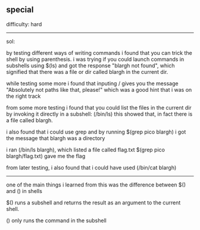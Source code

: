 ## special

difficulty: hard

---

sol:

by testing different ways of writing commands i found that you can trick the shell by using parenthesis.
i was trying if you could launch commands in subshells using $(ls) and got the response "blargh not found", which signified that there was a file or dir called blargh in the current dir.

while testing some more i found that inputing / gives you the message "Absolutely not paths like that, please!" which was a good hint that i was on the right track

from some more testing i found that you could list the files in the current dir by invoking it directly in a subshell: (/bin/ls)
this showed that, in fact there is a file called blargh.

i also found that i could use grep and by running  $(grep pico blargh) i got the message that blargh was a directory

i ran (/bin/ls blargh), which listed a file called flag.txt
$(grep pico blargh/flag.txt) gave me the flag

from later testing, i also found that i could have used (/bin/cat blargh)

---

one of the main things i learned from this was the difference between $() and () in shells

$() runs a subshell and returns the result as an argument to the current shell.

() only runs the command in the subshell



